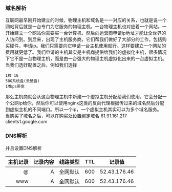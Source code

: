 ### 域名解析


互联网最早刚开始建立的时候，物理主机和域名是一一对应的关系，也就是说一个网站背后就是一台专门为它服务的物理主机。一台物理主机也对应着一个网站。一开始建立一个网站你需要买一台计算机，然后向运营商申请ip地址才能让全世界的人访问到。到后来，出现了主机服务商，它们帮我们做好了大部分的工作，包括购买硬件，申请ip。我们只需要向它申请一台主机使用就行。这样要建立一个网站的费用就更低了。我们申请的主机其实是主机商提供给我们的虚拟化主机，很多情况下它不是一台物理主机，而是由一台强大的物理主机虚拟化出来的一台虚拟主机。当我们选好配置之后，例如我们选择

    1核 1G
    50G系统盘(云硬盘)
    1Mbps带宽

那么主机商就会从这台物理主机中新建一个虚拟主机分配给我们使用，它会分配一个公网ip给你，然后你可以使用nginx这类的反向代理根据传过来的域名然后分配到虚拟主机的不同端口。所以一个ip，一个虚拟主机其实可以为多个域名服务。
    当购买了域名之后，可以在购买处设置绑定域名
    61.91.161.217	clients1.google.com
    

### DNS解析 
并且设置DNS解析

| 主机记录      | 记录内容      | 线路类型  |  TTL  | 记录值 |
| -------------:| -------------:| ---------:| ----- | -------|
| @             | A             |    全网默认 | 600 | 52.43.176.46
| www           | A             |    全网默认 | 600 | 52.43.176.46
